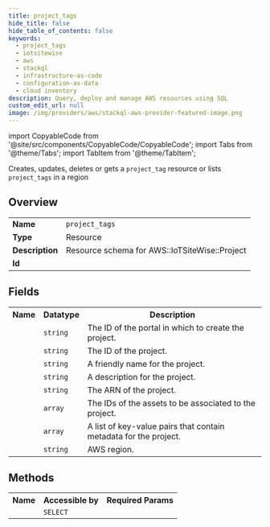 ```yaml
---
title: project_tags
hide_title: false
hide_table_of_contents: false
keywords:
  - project_tags
  - iotsitewise
  - aws
  - stackql
  - infrastructure-as-code
  - configuration-as-data
  - cloud inventory
description: Query, deploy and manage AWS resources using SQL
custom_edit_url: null
image: /img/providers/aws/stackql-aws-provider-featured-image.png
---
```


import CopyableCode from '@site/src/components/CopyableCode/CopyableCode';
import Tabs from '@theme/Tabs';
import TabItem from '@theme/TabItem';

Creates, updates, deletes or gets a <code>project_tag</code> resource or lists <code>project_tags</code> in a region

## Overview
<table><tbody>
<tr><td><b>Name</b></td><td><code>project_tags</code></td></tr>
<tr><td><b>Type</b></td><td>Resource</td></tr>
<tr><td><b>Description</b></td><td>Resource schema for AWS::IoTSiteWise::Project</td></tr>
<tr><td><b>Id</b></td><td><CopyableCode code="aws.iotsitewise.project_tags" /></td></tr>
</tbody></table>

## Fields
<table><tbody><tr><th>Name</th><th>Datatype</th><th>Description</th></tr><tr><td><CopyableCode code="portal_id" /></td><td><code>string</code></td><td>The ID of the portal in which to create the project.</td></tr>
<tr><td><CopyableCode code="project_id" /></td><td><code>string</code></td><td>The ID of the project.</td></tr>
<tr><td><CopyableCode code="project_name" /></td><td><code>string</code></td><td>A friendly name for the project.</td></tr>
<tr><td><CopyableCode code="project_description" /></td><td><code>string</code></td><td>A description for the project.</td></tr>
<tr><td><CopyableCode code="project_arn" /></td><td><code>string</code></td><td>The ARN of the project.</td></tr>
<tr><td><CopyableCode code="asset_ids" /></td><td><code>array</code></td><td>The IDs of the assets to be associated to the project.</td></tr>
<tr><td><CopyableCode code="tags" /></td><td><code>array</code></td><td>A list of key-value pairs that contain metadata for the project.</td></tr>
<tr><td><CopyableCode code="region" /></td><td><code>string</code></td><td>AWS region.</td></tr>
</tbody></table>

## Methods

<table><tbody>
  <tr>
    <th>Name</th>
    <th>Accessible by</th>
    <th>Required Params</th>
  </tr>
  <tr>
    <td><CopyableCode code="view" /></td>
    <td><code>SELECT</code></td>
    <td><CopyableCode code="region" /></td>
  </tr>
</tbody></table>








